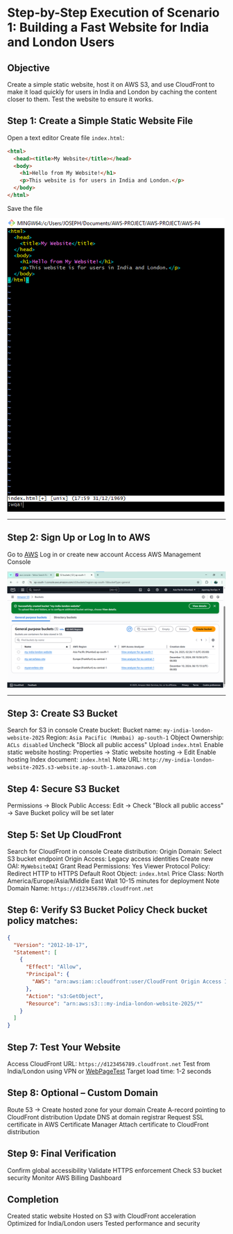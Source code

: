 # Step-by-Step Execution of Scenario 1: Building a Fast Website for India and London Users
## Objective
Create a simple static website, host it on AWS S3, and use CloudFront to make it load quickly for users in India and London by caching the content closer to them. Test the website to ensure it works.
## Step 1: Create a Simple Static Website File
Open a text editor
Create file `index.html`:
```html
<html>
  <head><title>My Website</title></head>
  <body>
    <h1>Hello from My Website!</h1>
    <p>This website is for users in India and London.</p>
  </body>
</html>
```
Save the file

![my image](https://github.com/jayymeg/AWS-PROJECT/blob/main/AWS-P4/Scenario%201/E1.png)

---

## Step 2: Sign Up or Log In to AWS
Go to [AWS](https://aws.amazon.com)
Log in or create new account
Access AWS Management Console

![my image](https://github.com/jayymeg/AWS-PROJECT/blob/main/AWS-P4/Scenario%201/E2.png)

---

## Step 3: Create S3 Bucket
Search for S3 in console
Create bucket:
Bucket name: `my-india-london-website-2025`
Region: `Asia Pacific (Mumbai) ap-south-1`
Object Ownership: `ACLs disabled`
Uncheck "Block all public access"
Upload `index.html`
Enable static website hosting:
Properties → Static website hosting → Edit
Enable hosting
Index document: `index.html`
Note URL: `http://my-india-london-website-2025.s3-website.ap-south-1.amazonaws.com`
## Step 4: Secure S3 Bucket
Permissions → Block Public Access:
Edit → Check "Block all public access" → Save
Bucket policy will be set later
## Step 5: Set Up CloudFront
Search for CloudFront in console
Create distribution:
Origin Domain: Select S3 bucket endpoint
Origin Access: Legacy access identities
Create new OAI: `MyWebsiteOAI`
Grant Read Permissions: Yes
Viewer Protocol Policy: Redirect HTTP to HTTPS
Default Root Object: `index.html`
Price Class: North America/Europe/Asia/Middle East
Wait 10-15 minutes for deployment
Note Domain Name: `https://d123456789.cloudfront.net`
## Step 6: Verify S3 Bucket Policy Check bucket policy matches:
```json
{
  "Version": "2012-10-17",
  "Statement": [
    {
      "Effect": "Allow",
      "Principal": {
        "AWS": "arn:aws:iam::cloudfront:user/CloudFront Origin Access Identity XYZ"
      },
      "Action": "s3:GetObject",
      "Resource": "arn:aws:s3:::my-india-london-website-2025/*"
    }
  ]
}
```
## Step 7: Test Your Website
Access CloudFront URL: `https://d123456789.cloudfront.net`
Test from India/London using VPN or [WebPageTest](https://www.webpagetest.org)
Target load time: 1-2 seconds
## Step 8: Optional – Custom Domain
Route 53 → Create hosted zone for your domain
Create A-record pointing to CloudFront distribution
Update DNS at domain registrar
Request SSL certificate in AWS Certificate Manager
Attach certificate to CloudFront distribution
## Step 9: Final Verification
Confirm global accessibility
Validate HTTPS enforcement
Check S3 bucket security
Monitor AWS Billing Dashboard
## Completion
Created static website
Hosted on S3 with CloudFront acceleration
Optimized for India/London users
Tested performance and security
